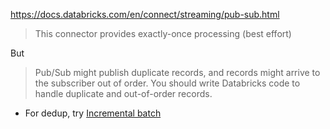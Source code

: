 https://docs.databricks.com/en/connect/streaming/pub-sub.html
> This connector provides exactly-once processing (best effort)


But 
> Pub/Sub might publish duplicate records, and records might arrive to the subscriber out of order. You should write Databricks code to handle duplicate and out-of-order records.
- For dedup, try [Incremental batch](https://docs.databricks.com/en/connect/streaming/pub-sub.html#incremental-batch-processing-semantics-for-pubsub)